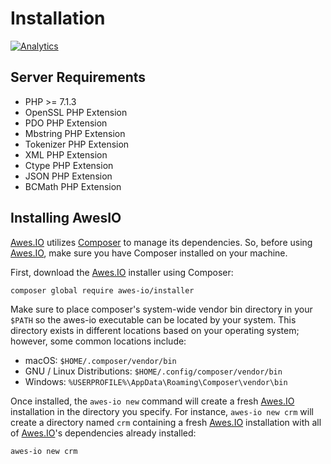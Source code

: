 # Installation

[![Analytics](https://ga-beacon.appspot.com/UA-134431636-1/awes-io/installer)](https://github.com/awes-io/installer)

## Server Requirements

* PHP >= 7.1.3
* OpenSSL PHP Extension
* PDO PHP Extension
* Mbstring PHP Extension
* Tokenizer PHP Extension
* XML PHP Extension
* Ctype PHP Extension
* JSON PHP Extension
* BCMath PHP Extension

## Installing AwesIO

[Awes.IO](https://www.awes.io) utilizes [Composer](https://getcomposer.org/) to manage its dependencies. So, before using [Awes.IO](https://www.awes.io), make sure you have Composer installed on your machine.

First, download the [Awes.IO](https://www.awes.io) installer using Composer:
```bash
composer global require awes-io/installer
```

Make sure to place composer's system-wide vendor bin directory in your `$PATH` so the awes-io executable can be located by your system. This directory exists in different locations based on your operating system; however, some common locations include:

- macOS: `$HOME/.composer/vendor/bin`
- GNU / Linux Distributions: `$HOME/.config/composer/vendor/bin`
- Windows: `%USERPROFILE%\AppData\Roaming\Composer\vendor\bin`

Once installed, the `awes-io new` command will create a fresh [Awes.IO](https://www.awes.io) installation in the directory you specify. For instance, `awes-io new crm` will create a directory named `crm` containing a fresh [Awes.IO](https://www.awes.io) installation with all of [Awes.IO](https://www.awes.io)'s dependencies already installed:

```bash
awes-io new crm
```

